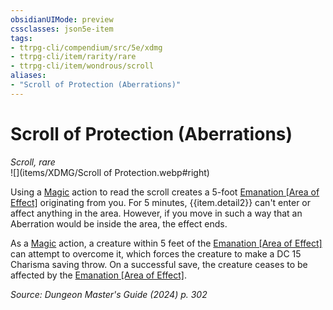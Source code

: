 ```yaml
---
obsidianUIMode: preview
cssclasses: json5e-item
tags:
- ttrpg-cli/compendium/src/5e/xdmg
- ttrpg-cli/item/rarity/rare
- ttrpg-cli/item/wondrous/scroll
aliases: 
- "Scroll of Protection (Aberrations)"
---
```

# Scroll of Protection (Aberrations)
*Scroll, rare*  
![](items/XDMG/Scroll of Protection.webp#right)  


Using a [Magic](actions.md#Magic) action to read the scroll creates a 5-foot [Emanation [Area of Effect]](emanation-area-of-effect-xphb.md) originating from you. For 5 minutes, {{item.detail2}} can't enter or affect anything in the area. However, if you move in such a way that an Aberration would be inside the area, the effect ends.

As a [Magic](actions.md#Magic) action, a creature within 5 feet of the [Emanation [Area of Effect]](emanation-area-of-effect-xphb.md) can attempt to overcome it, which forces the creature to make a DC 15 Charisma saving throw. On a successful save, the creature ceases to be affected by the [Emanation [Area of Effect]](emanation-area-of-effect-xphb.md).

*Source: Dungeon Master's Guide (2024) p. 302*